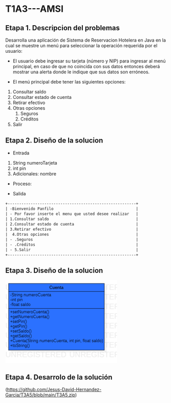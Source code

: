 # T1A3---AMSI

## Etapa 1. Descripcion del problemas

Desarrolla una aplicación de Sistema de Reservacion Hotelera en Java en la cual se muestre un menú para seleccionar la operación requerida por el usuario:

- El usuario debe ingresar su tarjeta (número y NIP) para ingresar al menú principal, en caso de que no coincida con sus datos entonces deberá mostrar una alerta donde le indique que sus datos son erróneos.

- El menú principal debe tener las siguientes opciones:

1. Consultar saldo
2. Consultar estado de cuenta
3. Retirar efectivo
4. Otras opciones
   1. Seguros
   2. Créditos
5. Salir


## Etapa 2. Diseño de la solucion

- Entrada
 1. String numeroTarjeta
 2. int pin
 3. Adicionales: nombre
  
- Proceso:

- Salida
~~~
+--------------------------------------------------------+
| -Bienvenido Panfilo                                    |
| - Por favor inserte el menu que usted desee realizar   |
| 1.Consultar saldo                                      |
| 2.Consultar estado de cuenta                           |
| 3.Retirar efectivo                                     |
|  4.Otras opciones                                      |
| - .Seguros                                             |
| - .Créditos                                            |
| - 5.Salir                                              |
+--------------------------------------------------------+
~~~


## Etapa 3. Diseño de la solucion

![](https://github.com/Jesus-David-Hernandez-Garcia/T3A5/blob/main/Clase%20Cuenta.png)

## Etapa 4. Desarrolo de la solución

(https://github.com/Jesus-David-Hernandez-Garcia/T3A5/blob/main/T3A5.zip)
